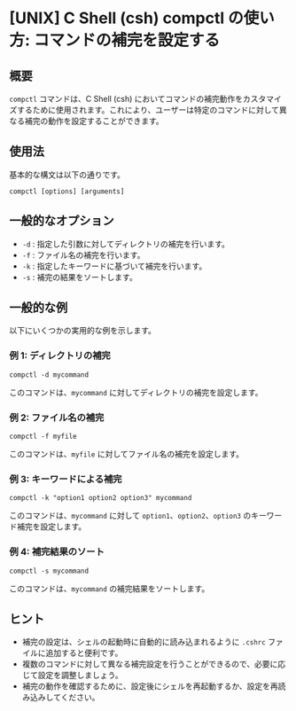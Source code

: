 # [UNIX] C Shell (csh) compctl の使い方: コマンドの補完を設定する

## 概要
`compctl` コマンドは、C Shell (csh) においてコマンドの補完動作をカスタマイズするために使用されます。これにより、ユーザーは特定のコマンドに対して異なる補完の動作を設定することができます。

## 使用法
基本的な構文は以下の通りです。

```
compctl [options] [arguments]
```

## 一般的なオプション
- `-d` : 指定した引数に対してディレクトリの補完を行います。
- `-f` : ファイル名の補完を行います。
- `-k` : 指定したキーワードに基づいて補完を行います。
- `-s` : 補完の結果をソートします。

## 一般的な例
以下にいくつかの実用的な例を示します。

### 例 1: ディレクトリの補完
```
compctl -d mycommand
```
このコマンドは、`mycommand` に対してディレクトリの補完を設定します。

### 例 2: ファイル名の補完
```
compctl -f myfile
```
このコマンドは、`myfile` に対してファイル名の補完を設定します。

### 例 3: キーワードによる補完
```
compctl -k "option1 option2 option3" mycommand
```
このコマンドは、`mycommand` に対して `option1`、`option2`、`option3` のキーワード補完を設定します。

### 例 4: 補完結果のソート
```
compctl -s mycommand
```
このコマンドは、`mycommand` の補完結果をソートします。

## ヒント
- 補完の設定は、シェルの起動時に自動的に読み込まれるように `.cshrc` ファイルに追加すると便利です。
- 複数のコマンドに対して異なる補完設定を行うことができるので、必要に応じて設定を調整しましょう。
- 補完の動作を確認するために、設定後にシェルを再起動するか、設定を再読み込みしてください。